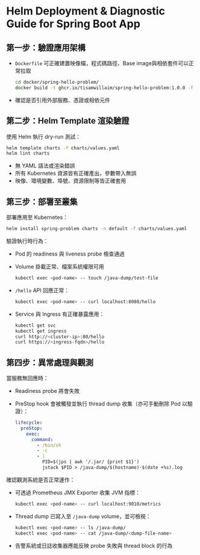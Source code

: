 
# Helm Deployment & Diagnostic Guide for Spring Boot App

## 第一步：驗證應用架構

* `Dockerfile` 可正確建置映像檔，程式碼路徑、Base image與相依套件可以正常拉取

  ```bash
  cd docker/spring-hello-problem/
  docker build -t ghcr.io/tisamwillaim/spring-hello-problem:1.0.0 -f Dockerfile .
  ```

* 確認是否引用外部服務、憑證或相依元件

## 第二步：Helm Template 渲染驗證

使用 Helm 執行 dry-run 測試：

```bash
helm template charts -f charts/values.yaml
helm lint charts
```

* 無 YAML 語法或渲染錯誤
* 所有 Kubernetes 資源皆有正確產出，參數帶入無誤
* 映像、環境變數、埠號、資源限制等皆正確套用

## 第三步：部署至叢集

部署應用至 Kubernetes：

```bash
helm install spring-problem charts -n default -f charts/values.yaml
```

驗證執行時行為：

* Pod 的 readiness 與 liveness probe 檢查通過

* Volume 掛載正常、檔案系統權限可用

  ```bash
  kubectl exec <pod-name> -- touch /java-dump/test-file
  ```

* `/hello` API 回應正常：

  ```bash
  kubectl exec <pod-name> -- curl localhost:8080/hello
  ```

* Service 與 Ingress 有正確暴露應用：

  ```bash
  kubectl get svc
  kubectl get ingress
  curl http://<cluster-ip>:80/hello
  curl https://<ingress-fqdn>/hello
  ```

## 第四步：異常處理與觀測

當服務無回應時：

* Readiness probe 將會失敗
* PreStop hook 會被觸發並執行 thread dump 收集（亦可手動刪除 Pod 以驗證）：

  ```yaml
  lifecycle:
    preStop:
      exec:
        command:
          - /bin/sh
          - -c
          - |
            PID=$(jps | awk '/.jar/ {print $1}')
            jstack $PID > /java-dump/$(hostname)-$(date +%s).log
  ```

確認觀測系統是否正常運作：

* 可透過 Prometheus JMX Exporter 收集 JVM 指標：

  ```bash
  kubectl exec <pod-name> -- curl localhost:9010/metrics
  ```

* Thread dump 已寫入至 `/java-dump` volume，並可檢視：

  ```bash
  kubectl exec <pod-name> -- ls /java-dump/
  kubectl exec <pod-name> -- cat /java-dump/<dump-file-name>
  ```

* 告警系統或日誌收集器應能反映 probe 失敗與 thread block 的行為
